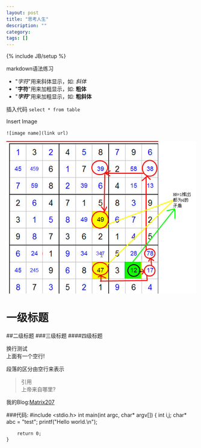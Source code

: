 ```yaml
---
layout: post
title: "思考人生"
description: ""
category: 
tags: []
---
```

{% include JB/setup %}

markdown语法练习
* "_字符_"用来斜体显示，如: _斜体_
* "__字符__"用来加粗显示，如: __粗体__
* "___字符___"用来加粗显示，如: __粗斜体__

插入代码
`select * from table`

Insert Image    

	![image name](link url)

![sudoku](/assets/image/posts/sudoku.jpg)

# 一级标题
##二级标题
###三级标题
####四级标题

换行测试   
上面有一个空行!

段落的区分由空行来表示

>引用  
>上帝来自哪里?

我的Blog:[Matrix207](http://matrix207.github.com)

###代码:
	#include <stdio.h>
	int main(int argc, char* argv[])
	{
		int i,j;
		char* abc = "test";
		printf("Hello world.\n");
		
		return 0;
	}
